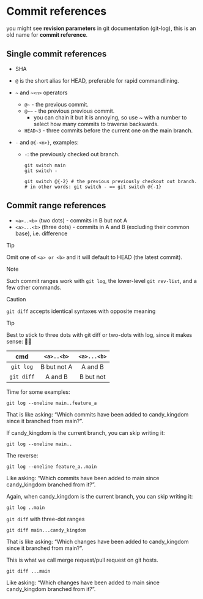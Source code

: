 # Commit references

you might see **revision parameters** in git documentation (git-log), this is an old name for **commit reference**.

## Single commit references

- SHA

- `@` is the short alias for HEAD, preferable for rapid commandlining.

- `~` and `~<n>` operators

  - `@~` - the previous commit.
  - `@~~` - the previous previous commit.
    - you can chain it but it is annoying, so use ~ with a number to select how many commits to traverse backwards.
  - `HEAD~3` - three commits before the current one on the main branch.

- `-` and `@{-<n>}`, examples:

  - `-`: the previously checked out branch.

    ```shell
    git switch main
    git switch -
    ```

    ```shell
    git switch @{-2} # the previous previously checkout out branch.
    # in other words: git switch - == git switch @{-1}
    ```
    

## Commit range references

- `<a>..<b>` (two dots) - commits in B but not A
- `<a>...<b>` (three dots) - commits in A and B (excluding their common base), i.e. difference

> [!TIP]
> Omit one of `<a> or <b>` and it will default to HEAD (the latest commit).

> [!NOTE]
> Such commit ranges work with `git log`, the lower-level `git rev-list`, and a few other commands.

> [!CAUTION]
> `git diff` accepts identical syntaxes with opposite meaning

> [!TIP]
> Best to stick to three dots with git diff or two-dots with log, since it makes sense: :woman_shrugging:

|    cmd     | `<a>..<b>`  | `<a>...<b>` |
| :--------: | :---------: | :---------: |
| `git log`  | B but not A |   A and B   |
| `git diff` |   A and B   |  B but not  |

Time for some examples:

```shell
git log --oneline main..feature_a
```

That is like asking: “Which commits have been added to candy_kingdom since it branched
from main?”.

If candy_kingdom is the current branch, you can skip writing it:

```
git log --oneline main..
```

The reverse:

```shell
git log --oneline feature_a..main
```

Like asking: “Which commits have been added to main since candy_kingdom branched from it?”.

Again, when candy_kingdom is the current branch, you can skip writing it:

```shell
git log ..main
```

`git diff` with three-dot ranges

```shell
git diff main...candy_kingdom
```

That is like asking: “Which changes have been added to candy_kingdom since it branched from main?”.

This is what we call merge request/pull request on git hosts.

```shell
git diff ...main
```

Like asking: “Which changes have been added to main since candy_kingdom branched from it?”.